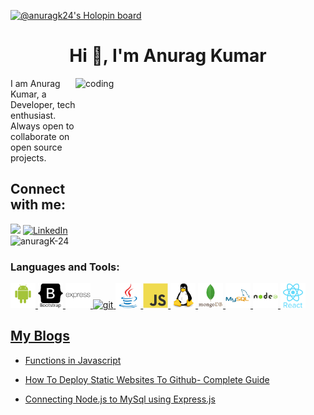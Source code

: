 [![@anuragk24's Holopin board](https://holopin.me/anuragk24)](https://holopin.io/@anuragk24)


<h1 align="center">Hi 👋, I'm Anurag Kumar</h1>

<img align="right" alt="coding" width="400" height="250" width="150" src="https://user-images.githubusercontent.com/88237080/198315890-20d44227-49b8-4049-80e6-53000525d5e5.gif">



I am Anurag Kumar, a Developer, tech enthusiast. <br>
Always open to collaborate on open source projects.



<h2 align="left">Connect with me:</h2>
<div>
<a href="https://twitter.com/AnuragS41695054" target="_blank"><img src="https://img.shields.io/badge/twitter-%314353F.svg?&style=for-the-badge&logo=twitter&logoColor=white&alt=twitter" /></a>
<a  href="https://www.linkedin.com/in/anurag-kumar-4490ba1a6/" target="_blank"><img alt="LinkedIn" src="https://img.shields.io/badge/linkedin%20-%230077B5.svg?&style=for-the-badge&logo=linkedin&logoColor=white" /></a>

</div>


<div> 
 <div>
   <img src="https://github-readme-stats.vercel.app/api?username=anuragK-24&show_icons=true&theme=dracula&locale=en" alt="anuragK-24" />
 </div>
 <div> 
 
</p>
<h3 align="left">Languages and Tools:</h3>
<p align="left"> <a href="https://developer.android.com" target="_blank" rel="noreferrer"> <img src="https://raw.githubusercontent.com/devicons/devicon/master/icons/android/android-original-wordmark.svg" alt="android" width="40" height="40"/> </a>  <a href="https://getbootstrap.com" target="_blank" rel="noreferrer"> <img src="https://raw.githubusercontent.com/devicons/devicon/master/icons/bootstrap/bootstrap-plain-wordmark.svg" alt="bootstrap" width="40" height="40"/> </a> <a href="https://expressjs.com" target="_blank" rel="noreferrer"> <img src="https://raw.githubusercontent.com/devicons/devicon/master/icons/express/express-original-wordmark.svg" alt="express" width="40" height="40"/> </a> <a href="https://git-scm.com/" target="_blank" rel="noreferrer"> <img src="https://www.vectorlogo.zone/logos/git-scm/git-scm-icon.svg" alt="git" width="40" height="40"/> </a> <a href="https://www.java.com" target="_blank" rel="noreferrer"> <img src="https://raw.githubusercontent.com/devicons/devicon/master/icons/java/java-original.svg" alt="java" width="40" height="40"/> </a> <a href="https://developer.mozilla.org/en-US/docs/Web/JavaScript" target="_blank" rel="noreferrer"> <img src="https://raw.githubusercontent.com/devicons/devicon/master/icons/javascript/javascript-original.svg" alt="javascript" width="40" height="40"/> </a> <a href="https://www.linux.org/" target="_blank" rel="noreferrer"> <img src="https://raw.githubusercontent.com/devicons/devicon/master/icons/linux/linux-original.svg" alt="linux" width="40" height="40"/> </a> <a href="https://www.mongodb.com/" target="_blank" rel="noreferrer"> <img src="https://raw.githubusercontent.com/devicons/devicon/master/icons/mongodb/mongodb-original-wordmark.svg" alt="mongodb" width="40" height="40"/> </a> <a href="https://www.mysql.com/" target="_blank" rel="noreferrer"> <img src="https://raw.githubusercontent.com/devicons/devicon/master/icons/mysql/mysql-original-wordmark.svg" alt="mysql" width="40" height="40"/> </a> <a href="https://nodejs.org" target="_blank" rel="noreferrer"> <img src="https://raw.githubusercontent.com/devicons/devicon/master/icons/nodejs/nodejs-original-wordmark.svg" alt="nodejs" width="40" height="40"/> </a> <a href="https://www.python.org" target="_blank" rel="noreferrer"> </a> <a href="https://reactjs.org/" target="_blank" rel="noreferrer"> <img src="https://raw.githubusercontent.com/devicons/devicon/master/icons/react/react-original-wordmark.svg" alt="react" width="40" height="40"/> </a> </p>

## [My Blogs](https://anuragk24.hashnode.dev/)
* [Functions in Javascript](https://anuragk24.hashnode.dev/functions-in-javascript)

* [How To Deploy Static Websites To Github- Complete Guide](https://anuragk24.hashnode.dev/how-to-deploy-static-websites-to-github-complete-guide)

* [Connecting Node.js to MySql using Express.js](https://anuragk24.hashnode.dev/connecting-nodejs-to-mysql-using-expressjs)
